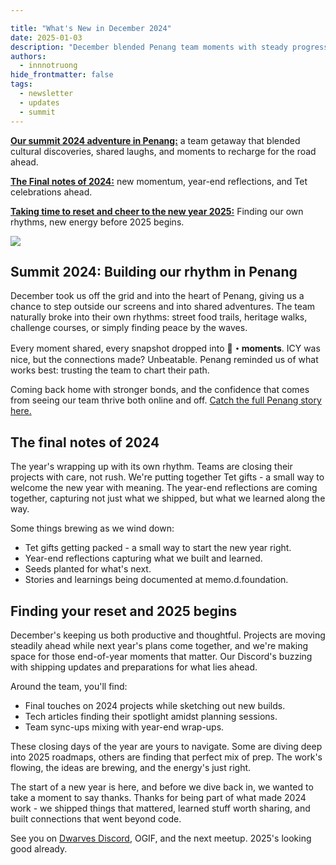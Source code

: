 ```yaml
---

title: "What's New in December 2024"
date: 2025-01-03
description: "December blended Penang team moments with steady progress, closing 2024 with energy and ready for what's next."
authors:
  - innnotruong
hide_frontmatter: false
tags:
  - newsletter
  - updates
  - summit
---
```


[**Our summit 2024 adventure in Penang:**](#summit-2024-building-our-rhythm-in-penang) a team getaway that blended cultural discoveries, shared laughs, and moments to recharge for the road ahead.

[**The Final notes of 2024:**](#the-final-notes-of-2024) new momentum, year-end reflections, and Tet celebrations ahead.

[**Taking time to reset and cheer to the new year 2025:**](#finding-your-reset-and-2025-begins) Finding our own rhythms, new energy before 2025 begins.

![](assets/2024-whats-new-december.png)

## Summit 2024: Building our rhythm in Penang

December took us off the grid and into the heart of Penang, giving us a chance to step outside our screens and into shared adventures. The team naturally broke into their own rhythms: street food trails, heritage walks, challenge courses, or simply finding peace by the waves.

Every moment shared, every snapshot dropped into **🌉・moments**. ICY was nice, but the connections made? Unbeatable. Penang reminded us of what works best: trusting the team to chart their path.

Coming back home with stronger bonds, and the confidence that comes from seeing our team thrive both online and off. [Catch the full Penang story here.](https://memo.d.foundation/updates/changelog/2024-summit-building-bonds-our-way/)

## The final notes of 2024

The year's wrapping up with its own rhythm. Teams are closing their projects with care, not rush. We're putting together Tet gifts - a small way to welcome the new year with meaning. The year-end reflections are coming together, capturing not just what we shipped, but what we learned along the way.

Some things brewing as we wind down:

- Tet gifts getting packed - a small way to start the new year right.
- Year-end reflections capturing what we built and learned.
- Seeds planted for what's next.
- Stories and learnings being documented at memo.d.foundation.

## Finding your reset and 2025 begins

December's keeping us both productive and thoughtful. Projects are moving steadily ahead while next year's plans come together, and we're making space for those end-of-year moments that matter. Our Discord's buzzing with shipping updates and preparations for what lies ahead.

Around the team, you'll find:

- Final touches on 2024 projects while sketching out new builds.
- Tech articles finding their spotlight amidst planning sessions.
- Team sync-ups mixing with year-end wrap-ups.

These closing days of the year are yours to navigate. Some are diving deep into 2025 roadmaps, others are finding that perfect mix of prep. The work's flowing, the ideas are brewing, and the energy's just right.

The start of a new year is here, and before we dive back in, we wanted to take a moment to say thanks. Thanks for being part of what made 2024 work - we shipped things that mattered, learned stuff worth sharing, and built connections that went beyond code.

See you on [Dwarves Discord](discord.gg/dfoundation), OGIF, and the next meetup. 2025's looking good already.
